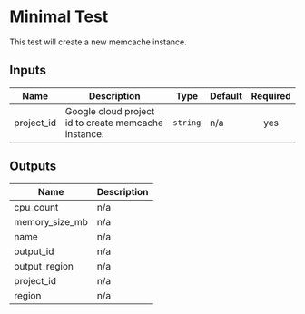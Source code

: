 # Minimal Test

This test will create a new memcache instance.

<!-- BEGINNING OF PRE-COMMIT-TERRAFORM DOCS HOOK -->
## Inputs

| Name | Description | Type | Default | Required |
|------|-------------|------|---------|:--------:|
| project\_id | Google cloud project id to create memcache instance. | `string` | n/a | yes |

## Outputs

| Name | Description |
|------|-------------|
| cpu\_count | n/a |
| memory\_size\_mb | n/a |
| name | n/a |
| output\_id | n/a |
| output\_region | n/a |
| project\_id | n/a |
| region | n/a |

<!-- END OF PRE-COMMIT-TERRAFORM DOCS HOOK -->
